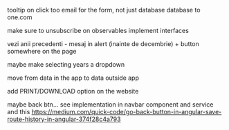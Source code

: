 

tooltip on click too
email for the form, not just database
database to one.com






make sure to unsubscribe on observables 
implement interfaces



  
vezi anii precedenti - mesaj in alert (inainte de decembrie) + button somewhere on the page

maybe make selecting years a dropdown

move from data in the app to data outside app

add PRINT/DOWNLOAD option on the website

maybe back btn... see implementation in navbar component and service and this https://medium.com/quick-code/go-back-button-in-angular-save-route-history-in-angular-374f28c4a793


